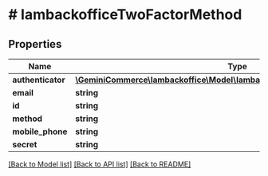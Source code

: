 # # IambackofficeTwoFactorMethod


## Properties


Name | Type | Description | Notes
------------ | ------------- | ------------- | -------------
**authenticator**| [**\GeminiCommerce\Iambackoffice\Model\IambackofficeAuthenticatorConfiguration**](IambackofficeAuthenticatorConfiguration.md) |   | [optional]
**email**| **string** |   | [optional]
**id**| **string** |   | [optional]
**method**| **string** |   | [optional]
**mobile_phone**| **string** |   | [optional]
**secret**| **string** |   | [optional]


[[Back to Model list]](../../README.md#models) [[Back to API list]](../../README.md#endpoints) [[Back to README]](../../README.md)